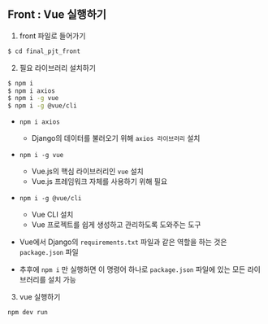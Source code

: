 ## Front : Vue 실행하기
1. front 파일로 들어가기
```bash
$ cd final_pjt_front
```

2. 필요 라이브러리 설치하기
```bash
$ npm i
$ npm i axios
$ npm i -g vue
$ npm i -g @vue/cli
```
- `npm i axios`
  - Django의 데이터를 불러오기 위해 `axios 라이브러리` 설치

- `npm i -g vue`
  - Vue.js의 핵심 라이브러리인 `vue` 설치
  - Vue.js 프레임워크 자체를 사용하기 위해 필요

- `npm i -g @vue/cli`
  - Vue CLI 설치
  - Vue 프로젝트를 쉽게 생성하고 관리하도록 도와주는 도구

- Vue에서 Django의 `requirements.txt` 파일과 같은 역할을 하는 것은 `package.json` 파일
- 추후에 `npm i` 만 실행하면 이 명령어 하나로 `package.json` 파일에 있는 모든 라이브러리를 설치 가능

3. vue 실행하기
```bash
npm dev run
```